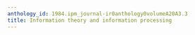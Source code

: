 ```yaml
---
anthology_id: 1984.ipm_journal-ir0anthology0volumeA20A3.3
title: Information theory and information processing
---
```


